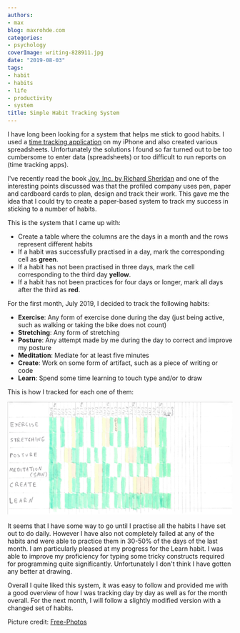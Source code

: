 ```yaml
---
authors:
- max
blog: maxrohde.com
categories:
- psychology
coverImage: writing-828911.jpg
date: "2019-08-03"
tags:
- habit
- habits
- life
- productivity
- system
title: Simple Habit Tracking System
---
```


I have long been looking for a system that helps me stick to good habits. I used a [time tracking application](http://timetrack.io/) on my iPhone and also created various spreadsheets. Unfortunately the solutions I found so far turned out to be too cumbersome to enter data (spreadsheets) or too difficult to run reports on (time tracking apps).

I've recently read the book [Joy, Inc. by Richard Sheridan](https://www.goodreads.com/review/show/2921675953) and one of the interesting points discussed was that the profiled company uses pen, paper and cardboard cards to plan, design and track their work. This gave me the idea that I could try to create a paper-based system to track my success in sticking to a number of habits.

This is the system that I came up with:

- Create a table where the columns are the days in a month and the rows represent different habits
- If a habit was successfully practised in a day, mark the corresponding cell as **green**.
- If a habit has not been practised in three days, mark the cell corresponding to the third day **yellow**.
- If a habit has not been practices for four days or longer, mark all days after the third as **red**.

For the first month, July 2019, I decided to track the following habits:

- **Exercise**: Any form of exercise done during the day (just being active, such as walking or taking the bike does not count)
- **Stretching**: Any form of stretching
- **Posture**: Any attempt made by me during the day to correct and improve my posture
- **Meditation**: Mediate for at least five minutes
- **Create**: Work on some form of artifact, such as a piece of writing or code
- **Learn**: Spend some time learning to touch type and/or to draw

This is how I tracked for each one of them:

![](images/habits-july.png)

It seems that I have some way to go until I practise all the habits I have set out to do daily. However I have also not completely failed at any of the habits and were able to practice them in 30-50% of the days of the last month. I am particularly pleased at my progress for the Learn habit. I was able to improve my proficiency for typing some tricky constructs required for programming quite significantly. Unfortunately I don't think I have gotten any better at drawing.

Overall I quite liked this system, it was easy to follow and provided me with a good overview of how I was tracking day by day as well as for the month overall. For the next month, I will follow a slightly modified version with a changed set of habits.

Picture credit: [Free-Photos](https://pixabay.com/photos/writing-write-person-paperwork-828911/)